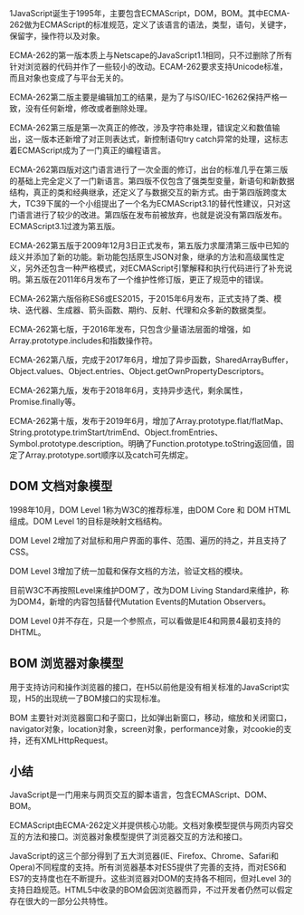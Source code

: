 1JavaScript诞生于1995年，主要包含ECMAScript，DOM，BOM。其中ECMA-262做为ECMAScript的标准规范，定义了该语言的语法，类型，语句，关键字，保留字，操作符以及对象。

ECMA-262的第一版本质上与Netscape的JavaScript1.1相同，只不过删除了所有针对浏览器的代码并作了一些较小的改动。ECAM-262要求支持Unicode标准，而且对象也变成了与平台无关的。

ECMA-262第二版主要是编辑加工的结果，是为了与ISO/IEC-16262保持严格一致，没有任何新增，修改或者删除处理。

ECMA-262第三版是第一次真正的修改，涉及字符串处理，错误定义和数值输出，这一版本还新增了对正则表达式，新控制语句try catch异常的处理，这标志着ECMAScript成为了一门真正的编程语言。

ECMA-262第四版对这门语言进行了一次全面的修订，出台的标准几乎在第三版的基础上完全定义了一门新语言。第四版不仅包含了强类型变量，新语句和新数据结构，真正的类和经典继承，还定义了与数据交互的新方式。由于第四版跨度太大，TC39下属的一个小组提出了一个名为ECMAScript3.1的替代性建议，只对这门语言进行了较少的改进。第四版在发布前被放弃，也就是说没有第四版发布。ECMAScript3.1过渡为第五版。

ECMA-262第五版于2009年12月3日正式发布，第五版力求厘清第三版中已知的歧义并添加了新的功能。新功能包括原生JSON对象，继承的方法和高级属性定义，另外还包含一种严格模式，对ECMAScript引擎解释和执行代码进行了补充说明。第五版在2011年6月发布了一个维护性修订版，更正了规范中的错误。

ECMA-262第六版俗称ES6或ES2015，于2015年6月发布，正式支持了类、模块、迭代器、生成器、箭头函数、期约、反射、代理和众多新的数据类型。

ECMA-262第七版，于2016年发布，只包含少量语法层面的增强，如Array.prototype.includes和指数操作符。

ECMA-262第八版，完成于2017年6月，增加了异步函数，SharedArrayBuffer，Object.values、Object.entries、Object.getOwnPropertyDescriptors。

ECMA-262第九版，发布于2018年6月，支持异步迭代，剩余属性，Promise.finally等。

ECMA-262第十版，发布于2019年6月，增加了Array.prototype.flat/flatMap、String.prototype.trimStart/trimEnd、Object.fromEntries、Symbol.prototype.description。明确了Function.prototype.toString返回值，固定了Array.prototype.sort顺序以及catch可先绑定。

## DOM 文档对象模型

1998年10月，DOM Level 1称为W3C的推荐标准，由DOM Core 和 DOM HTML组成。DOM Level 1的目标是映射文档结构。

DOM Level 2增加了对鼠标和用户界面的事件、范围、遍历的持之，并且支持了CSS。

DOM Level 3增加了统一加载和保存文档的方法，验证文档的模块。

目前W3C不再按照Level来维护DOM了，改为DOM Living Standard来维护，称为DOM4，新增的内容包括替代Mutation Events的Mutation Observers。

DOM Level 0并不存在，只是一个参照点，可以看做是IE4和网景4最初支持的DHTML。

## BOM 浏览器对象模型

用于支持访问和操作浏览器的接口，在H5以前他是没有相关标准的JavaScript实现，H5的出现统一了BOM接口的实现标准。

BOM 主要针对浏览器窗口和子窗口，比如弹出新窗口，移动，缩放和关闭窗口，navigator对象，location对象，screen对象，performance对象，对cookie的支持，还有XMLHttpRequest。

## 小结

JavaScript是一门用来与网页交互的脚本语言，包含ECMAScript、DOM、BOM。

ECMAScript由ECMA-262定义并提供核心功能。文档对象模型提供与网页内容交互的方法和接口。浏览器对象模型提供了浏览器交互的方法和接口。

JavaScript的这三个部分得到了五大浏览器(IE、Firefox、Chrome、Safari和Opera)不同程度的支持。所有浏览器基本对ES5提供了完善的支持，而对ES6和ES7的支持度也在不断提升。这些浏览器对DOM的支持各不相同，但对Level 3的支持日趋规范。HTML5中收录的BOM会因浏览器而异，不过开发者仍然可以假定存在很大的一部分公共特性。